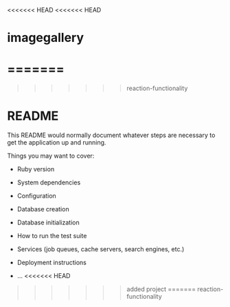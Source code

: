 <<<<<<< HEAD
<<<<<<< HEAD
# imagegallery
=======
=======
>>>>>>> reaction-functionality
# README

This README would normally document whatever steps are necessary to get the
application up and running.

Things you may want to cover:

* Ruby version

* System dependencies

* Configuration

* Database creation

* Database initialization

* How to run the test suite

* Services (job queues, cache servers, search engines, etc.)

* Deployment instructions

* ...
<<<<<<< HEAD
>>>>>>> added project
=======
>>>>>>> reaction-functionality
